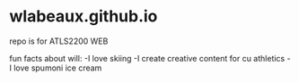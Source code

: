 # wlabeaux.github.io

repo is for ATLS2200 WEB 

fun facts about will:
-I love skiing
-I create creative content for cu athletics
-I love spumoni ice cream